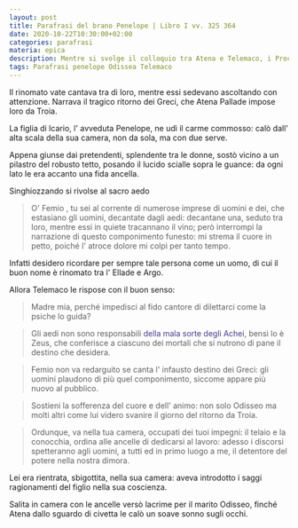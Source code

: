 ```yaml
---
layout: post
title: Parafrasi del brano Penelope | Libro I vv. 325 364
date: 2020-10-22T10:30:00+02:00
categories: parafrasi
materia: epica
description: Mentre si svolge il colloquio tra Atena e Telemaco, i Proci, saziata la voglia di cibo e bevande, ordinano all' aedo Femio di cantare le gesta degli eroi accompagnandosi con la cetra. Femio intona un nostos, il canto dei ritorni luttosi degli dei nel mégaron, la grande sala della reggia. Il racconto di Femio, per lei che si strugge di nostalgia e amore per il marito Odisseo, è intollerabile perché le rinnova il dolore e l' angoscia. La regina chiede quindi all' aedo di scegliere un altro tema per il suo canto, ma Telemaco si opporrà alla sua decisione...
tags: Parafrasi penelope Odissea Telemaco
---
```


Il rinomato vate cantava tra di loro, mentre essi sedevano ascoltando con attenzione. Narrava il tragico ritorno dei Greci, che Atena Pallade impose loro da Troia.

La figlia di Icario, l' avveduta Penelope, ne udì il carme commosso: calò dall' alta scala della sua camera, non da sola, ma con due serve. 

Appena giunse dai pretendenti, splendente tra le donne,  sostò vicino a un pilastro del robusto tetto, posando il lucido scialle sopra le guance: da ogni lato le era accanto una fida ancella. 

Singhiozzando si rivolse al sacro aedo

> O' Femio , tu sei al corrente di numerose imprese di uomini e dei, che estasiano gli uomini, decantate dagli aedi: decantane una, seduto tra loro, mentre essi in quiete tracannano il vino; però interrompi la narrazione di questo componimento funesto: mi strema il cuore in petto, poiché l' atroce dolore mi colpì per tanto tempo.

Infatti desidero ricordare per sempre tale persona come un uomo, di cui il buon nome è rinomato tra l' Ellade e Argo.

Allora Telemaco le rispose con il buon senso:

> Madre mia, perché impedisci al fido cantore di dilettarci come la psiche lo guida?

> Gli aedi non sono responsabili <span style="color:darkslateblue">della mala sorte degli Achei</span>, bensì lo è Zeus, che conferisce  a ciascuno dei mortali che si nutrono di pane il destino che desidera.

> Femio non va redarguito se canta l' infausto destino dei Greci: gli uomini plaudono di più quel componimento, siccome appare più nuovo al pubblico.

> Sostieni la sofferenza del cuore e dell' animo: non solo Odisseo ma molti altri come lui videro svanire il giorno del ritorno da Troia.

> Ordunque, va nella tua camera, occupati dei tuoi impegni: il telaio e la conocchia, ordina alle ancelle di dedicarsi al lavoro: adesso i discorsi spetteranno agli uomini, a tutti ed in primo luogo a me, il detentore del potere nella nostra dimora.

Lei era rientrata, sbigottita, nella sua camera: aveva introdotto i saggi ragionamenti del figlio nella sua coscienza.

Salita in camera con le ancelle versò lacrime per il marito Odisseo, finché Atena dallo sguardo di civetta le calò un soave sonno sugli occhi.

